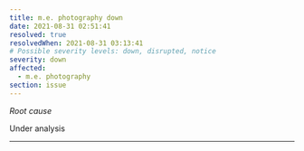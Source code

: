 ```yaml
---
title: m.e. photography down
date: 2021-08-31 02:51:41
resolved: true
resolvedWhen: 2021-08-31 03:13:41
# Possible severity levels: down, disrupted, notice
severity: down
affected:
  - m.e. photography
section: issue
---
```


*Root cause*

Under analysis

---


